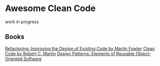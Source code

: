 # Awesome Clean Code
work in progress

## Books
[Refactoring: Improving the Design of Existing Code by Martin Fowler](https://www.amazon.com/Refactoring-Improving-Existing-Addison-Wesley-Technology-ebook/dp/B007WTFWJ6)
[Clean Code by Robert C. Martin](https://www.amazon.com/Clean-Code-Handbook-Software-Craftsmanship-ebook/dp/B001GSTOAM)
[Design Patterns: Elements of Reusable Object-Oriented Software](https://www.amazon.com/Design-Patterns-Object-Oriented-Addison-Wesley-Professional-ebook/dp/B000SEIBB8)
